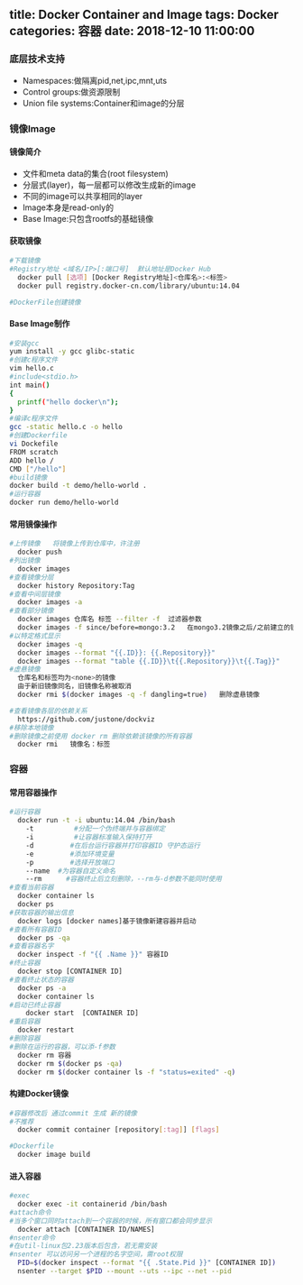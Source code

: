 title: Docker Container and Image
tags: Docker
categories: 容器
date: 2018-12-10 11:00:00
---
### 底层技术支持
* Namespaces:做隔离pid,net,ipc,mnt,uts
* Control groups:做资源限制
* Union file systems:Container和image的分层

<!-- more -->
### 镜像Image
#### 镜像简介
* 文件和meta data的集合(root filesystem)
* 分层式(layer)，每一层都可以修改生成新的image
* 不同的image可以共享相同的layer
* Image本身是read-only的
* Base Image:只包含rootfs的基础镜像

#### 获取镜像
```bash
#下载镜像
#Registry地址 <域名/IP>[:端口号]  默认地址是Docker Hub
  docker pull [选项] [Docker Registry地址]<仓库名>:<标签>
  docker pull registry.docker-cn.com/library/ubuntu:14.04

#DockerFile创建镜像

```
#### Base Image制作
```bash
#安装gcc
yum install -y gcc glibc-static
#创建c程序文件
vim hello.c
#include<stdio.h>
int main()
{
  printf("hello docker\n");
}
#编译c程序文件
gcc -static hello.c -o hello
#创建Dockerfile
vi Dockefile
FROM scratch
ADD hello /
CMD ["/hello"]
#build镜像
docker build -t demo/hello-world .
#运行容器
docker run demo/hello-world
```
#### 常用镜像操作
```bash
#上传镜像   将镜像上传到仓库中，许注册
  docker push 
#列出镜像
  docker images
#查看镜像分层
  docker history Repository:Tag
#查看中间层镜像
  docker images -a
#查看部分镜像
  docker images 仓库名 标签 --filter -f  过滤器参数
  docker images -f since/before=mongo:3.2   在mongo3.2镜像之后/之前建立的镜像
#以特定格式显示
  docker images -q
  docker images --format "{{.ID}}: {{.Repository}}"
  docker images --format "table {{.ID}}\t{{.Repository}}\t{{.Tag}}"
#虚悬镜像
  仓库名和标签均为<none>的镜像
  由于新旧镜像同名，旧镜像名称被取消
  docker rmi $(docker images -q -f dangling=true)   删除虚悬镜像

#查看镜像各层的依赖关系
  https://github.com/justone/dockviz
#移除本地镜像
#删除镜像之前使用 docker rm 删除依赖该镜像的所有容器
  docker rmi   镜像名：标签
```

### 容器
#### 常用容器操作

```bash
#运行容器
  docker run -t -i ubuntu:14.04 /bin/bash
    -t          #分配一个伪终端并与容器绑定  
    -i          #让容器标准输入保持打开
    -d         #在后台运行容器并打印容器ID 守护态运行
    -e         #添加环境变量
    -p         #选择开放端口
    --name  #为容器自定义命名
    --rm      #容器终止后立刻删除，--rm与-d参数不能同时使用
#查看当前容器
  docker container ls
  docker ps 
#获取容器的输出信息
  docker logs [docker names]基于镜像新建容器并启动
#查看所有容器ID
  docker ps -qa
#查看容器名字
  docker inspect -f "{{ .Name }}" 容器ID
#终止容器
  docker stop [CONTAINER ID]
#查看终止状态的容器
  docker ps -a
  docker container ls
#启动已终止容器
    docker start  [CONTAINER ID]
#重启容器
  docker restart
#删除容器
#删除在运行的容器，可以添-f参数
  docker rm 容器
  docker rm $(docker ps -qa)
  docker rm $(docker container ls -f "status=exited" -q)
```
#### 构建Docker镜像
```bash
#容器修改后 通过commit 生成 新的镜像
#不推荐
  docker commit container [repository[:tag]] [flags]

#Dockerfile
  docker image build
```
#### 进入容器

```bash
#exec
  docker exec -it containerid /bin/bash
#attach命令
#当多个窗口同时attach到一个容器的时候，所有窗口都会同步显示
  docker attach [CONTAINER ID/NAMES]
#nsenter命令
#在util-linux包2.23版本后包含，若无需安装
#nsenter 可以访问另一个进程的名字空间，需root权限
  PID=$(docker inspect --format "{{ .State.Pid }}" [CONTAINER ID])
  nsenter --target $PID --mount --uts --ipc --net --pid
```

